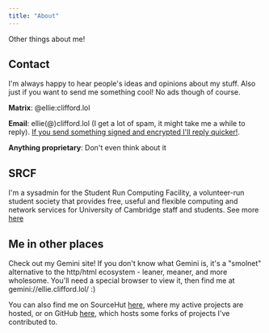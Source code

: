 ```yaml
---
title: "About"
---
```


Other things about me!

## Contact

I'm always happy to hear people's ideas and opinions about my stuff. Also just
if you want to send me something cool! No ads though of course.

**Matrix**: @ellie:clifford.lol

**Email**: ellie(@)clifford.lol (I get a lot of spam, it might take me a while to
reply). [If you send something signed and encrypted I'll reply
quicker!](https://ellie.clifford.lol/tim_clifford.asc).

**Anything proprietary**: Don't even think about it

## SRCF

I'm a sysadmin for the Student Run Computing Facility, a volunteer-run student
society that provides free, useful and flexible computing and network services
for University of Cambridge staff and students. See more
[here](https://www.srcf.net)

## Me in other places

Check out my Gemini site! If you don't know what Gemini is, it's a "smolnet"
alternative to the http/html ecosystem - leaner, meaner, and more wholesome.
You'll need a special browser to view it, then find me at
gemini://ellie.clifford.lol/ :)

You can also find me on SourceHut [here](https://git.sr.ht/~tim-clifford), where my
active projects are hosted, or on GitHub
[here](https://github.com/eleanor-clifford), which hosts some forks of projects
I've contributed to.
